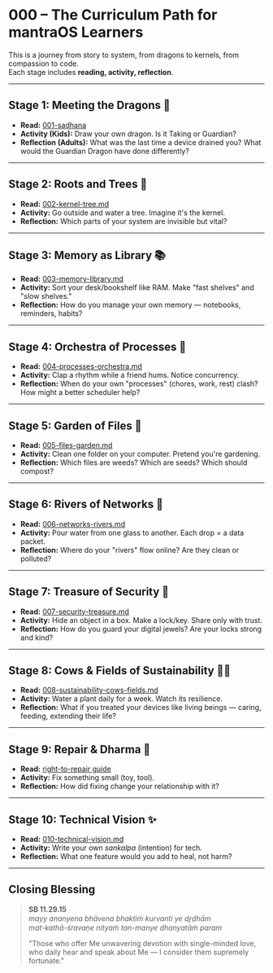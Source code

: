 # 000 – The Curriculum Path for mantraOS Learners

This is a journey from story to system, from dragons to kernels, from compassion to code.  
Each stage includes **reading, activity, reflection**.

---

## Stage 1: Meeting the Dragons 🐉
- **Read:** [001-sadhana](../001-sadhana.md)  
- **Activity (Kids):** Draw your own dragon. Is it Taking or Guardian?  
- **Reflection (Adults):** What was the last time a device drained you? What would the Guardian Dragon have done differently?

---

## Stage 2: Roots and Trees 🌳
- **Read:** [002-kernel-tree.md](002-kernel-tree.md)  
- **Activity:** Go outside and water a tree. Imagine it's the kernel.  
- **Reflection:** Which parts of your system are invisible but vital?  

---

## Stage 3: Memory as Library 📚
- **Read:** [003-memory-library.md](003-memory-library.md)  
- **Activity:** Sort your desk/bookshelf like RAM. Make "fast shelves" and "slow shelves."  
- **Reflection:** How do you manage your own memory — notebooks, reminders, habits?

---

## Stage 4: Orchestra of Processes 🎻
- **Read:** [004-processes-orchestra.md](004-processes-orchestra.md)  
- **Activity:** Clap a rhythm while a friend hums. Notice concurrency.  
- **Reflection:** When do your own "processes" (chores, work, rest) clash? How might a better scheduler help?  

---

## Stage 5: Garden of Files 🌱
- **Read:** [005-files-garden.md](005-files-garden.md)  
- **Activity:** Clean one folder on your computer. Pretend you're gardening.  
- **Reflection:** Which files are weeds? Which are seeds? Which should compost?  

---

## Stage 6: Rivers of Networks 🌊
- **Read:** [006-networks-rivers.md](006-networks-rivers.md)  
- **Activity:** Pour water from one glass to another. Each drop = a data packet.  
- **Reflection:** Where do your "rivers" flow online? Are they clean or polluted?  

---

## Stage 7: Treasure of Security 💎
- **Read:** [007-security-treasure.md](007-security-treasure.md)  
- **Activity:** Hide an object in a box. Make a lock/key. Share only with trust.  
- **Reflection:** How do you guard your digital jewels? Are your locks strong and kind?  

---

## Stage 8: Cows & Fields of Sustainability 🐄🌾
- **Read:** [008-sustainability-cows-fields.md](008-sustainability-cows-fields.md)  
- **Activity:** Water a plant daily for a week. Watch its resilience.  
- **Reflection:** What if you treated your devices like living beings — caring, feeding, extending their life?

---

## Stage 9: Repair & Dharma 🔧
- **Read:** [right-to-repair guide](../010-research/009-right-to-repair.md)  
- **Activity:** Fix something small (toy, tool).  
- **Reflection:** How did fixing change your relationship with it?

---

## Stage 10: Technical Vision ✨
- **Read:** [010-technical-vision.md](../010-technical-vision.md)  
- **Activity:** Write your own *sankalpa* (intention) for tech.  
- **Reflection:** What one feature would you add to heal, not harm?

---

## Closing Blessing

> **SB 11.29.15**  
> *mayy ananyena bhāvena bhaktiṁ kurvanti ye dr̥ḍhām  
> mat-kathā-śravaṇe nityaṁ tan-manye dhanyatāṁ param*  
>  
> "Those who offer Me unwavering devotion with single-minded love, who daily hear and speak about Me — I consider them supremely fortunate."
